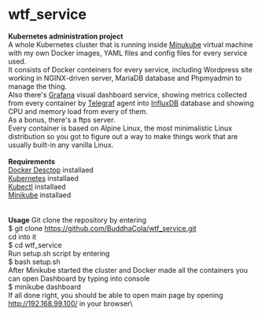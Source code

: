 # wtf_service
**Kubernetes administration project**\
A whole Kubernetes cluster that is running inside [Minukube](https://minikube.sigs.k8s.io/docs/) virtual machine with my own Docker images, YAML files and config files for every service used.\
It consists of Docker conteiners for every service, including Wordpress site working in NGINX-driven server, MariaDB database and Phpmyadmin to manage the thing.\
Also there's [Grafana](https://grafana.com/grafana/) visual dashboard service, showing metrics collected from every container by [Telegraf](https://www.influxdata.com/time-series-platform/telegraf/) agent into [InfluxDB](https://www.influxdata.com/products/influxdb/) database and showing CPU and memory load from every of them.\
As a bonus, there's a ftps server.\
Every container is based on Alpine Linux, the most minimalistic Linux distribution so you got to figure out a way to make things work that are usually built-in any vanilla Linux.\
\
**Requirements**\
[Docker Desctop](https://www.docker.com/products/docker-desktop) installaed\
[Kubernetes](https://kubernetes.io/releases/download/) installaed\
[Kubectl](https://kubernetes.io/docs/reference/kubectl/kubectl/) installaed\
[Minikube](https://minikube.sigs.k8s.io/docs/start/) installaed\
\
\
**Usage**
Git clone the repository by entering\
$ git clone https://github.com/BuddhaCola/wtf_service.git \
cd into it\
$ cd wtf_service\
Run setup.sh script by entering\
$ bash setup.sh\
After Minikube started the cluster and Docker made all the containers you can open Dashboard by typing into console\
$ minikube dashboard\
If all done right, you should be able to open main page by opening http://192.168.99.100/ in your browser\